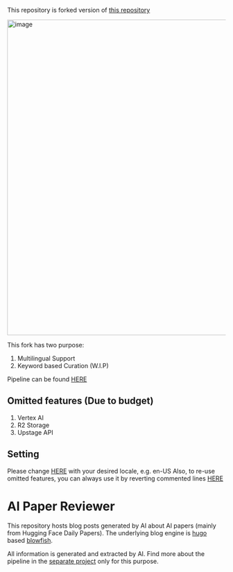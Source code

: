This repository is forked version of [this repository](https://github.com/deep-diver/ai-paper-reviewer)

<img width="728" alt="image" src="https://github.com/user-attachments/assets/453766e7-dedc-4f40-9af6-979fefe57ed4" />

This fork has two purpose:
1. Multilingual Support
2. Keyword based Curation (W.I.P)

Pipeline can be found [HERE](https://github.com/TikaToka/paper-reviewer-multi)

## Omitted features (Due to budget)
1. Vertex AI
2. R2 Storage
3. Upstage API

## Setting
Please change [HERE](https://github.com/TikaToka/ai-paper-reviewer/blob/31f34a42251abb080997da78c0112c274c188955/.github/workflows/collect_new_articles.yml#L70) with your desired locale, e.g. en-US
Also, to re-use omitted features, you can always use it by reverting commented lines [HERE](https://github.com/TikaToka/ai-paper-reviewer/blob/31f34a42251abb080997da78c0112c274c188955/.github/workflows/collect_new_articles.yml)

# AI Paper Reviewer

This repository hosts blog posts generated by AI about AI papers (mainly from Hugging Face Daily Papers). The underlying blog engine is [hugo](https://gohugo.io/) based [blowfish](https://blowfish.page/).

All information is generated and extracted by AI. Find more about the pipeline in the [separate project](https://github.com/deep-diver/paper-reviewer) only for this purpose.


